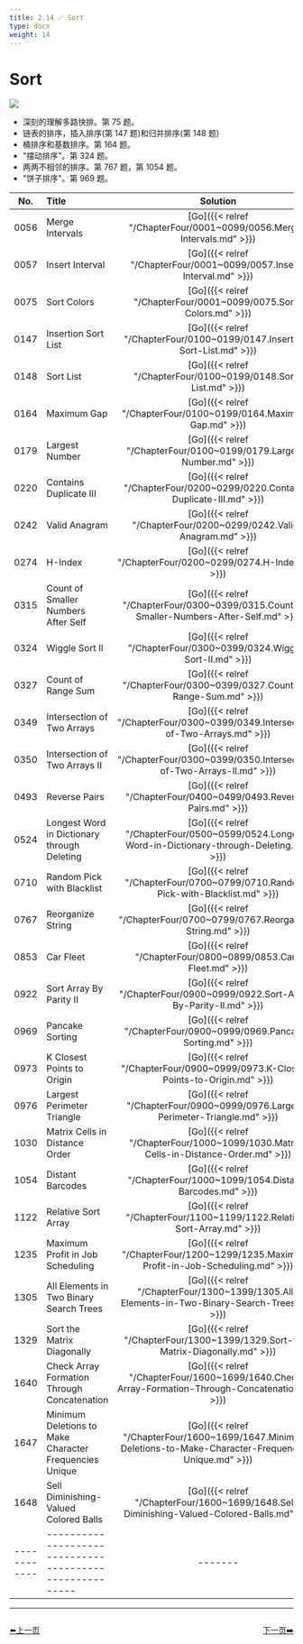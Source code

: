 ```yaml
---
title: 2.14 ✅ Sort
type: docs
weight: 14
---
```


# Sort

![](https://img.halfrost.com/Leetcode/Sort.png)

- 深刻的理解多路快排。第 75 题。
- 链表的排序，插入排序(第 147 题)和归并排序(第 148 题)
- 桶排序和基数排序。第 164 题。
- "摆动排序"。第 324 题。
- 两两不相邻的排序。第 767 题，第 1054 题。
- "饼子排序"。第 969 题。


| No.      | Title | Solution | Difficulty | TimeComplexity | SpaceComplexity |Favorite| Acceptance |
|:--------:|:------- | :--------: | :----------: | :----: | :-----: | :-----: |:-----: |
|0056|Merge Intervals|[Go]({{< relref "/ChapterFour/0001~0099/0056.Merge-Intervals.md" >}})|Medium| O(n log n)| O(log n)||40.9%|
|0057|Insert Interval|[Go]({{< relref "/ChapterFour/0001~0099/0057.Insert-Interval.md" >}})|Medium| O(n)| O(1)||35.0%|
|0075|Sort Colors|[Go]({{< relref "/ChapterFour/0001~0099/0075.Sort-Colors.md" >}})|Medium| O(n)| O(1)|❤️|49.2%|
|0147|Insertion Sort List|[Go]({{< relref "/ChapterFour/0100~0199/0147.Insertion-Sort-List.md" >}})|Medium| O(n)| O(1) |❤️|44.3%|
|0148|Sort List|[Go]({{< relref "/ChapterFour/0100~0199/0148.Sort-List.md" >}})|Medium|O(n log n)| O(log n)|❤️|46.1%|
|0164|Maximum Gap|[Go]({{< relref "/ChapterFour/0100~0199/0164.Maximum-Gap.md" >}})|Hard| O(n log n)| O(log n) |❤️|36.7%|
|0179|Largest Number|[Go]({{< relref "/ChapterFour/0100~0199/0179.Largest-Number.md" >}})|Medium| O(n log n)| O(log n) |❤️|30.6%|
|0220|Contains Duplicate III|[Go]({{< relref "/ChapterFour/0200~0299/0220.Contains-Duplicate-III.md" >}})|Medium| O(n log n)| O(1) |❤️|21.3%|
|0242|Valid Anagram|[Go]({{< relref "/ChapterFour/0200~0299/0242.Valid-Anagram.md" >}})|Easy| O(n)| O(n) ||58.5%|
|0274|H-Index|[Go]({{< relref "/ChapterFour/0200~0299/0274.H-Index.md" >}})|Medium|  O(n)| O(n) ||36.3%|
|0315|Count of Smaller Numbers After Self|[Go]({{< relref "/ChapterFour/0300~0399/0315.Count-of-Smaller-Numbers-After-Self.md" >}})|Hard||||42.5%|
|0324|Wiggle Sort II|[Go]({{< relref "/ChapterFour/0300~0399/0324.Wiggle-Sort-II.md" >}})|Medium| O(n)| O(n)|❤️|30.7%|
|0327|Count of Range Sum|[Go]({{< relref "/ChapterFour/0300~0399/0327.Count-of-Range-Sum.md" >}})|Hard||||36.0%|
|0349|Intersection of Two Arrays|[Go]({{< relref "/ChapterFour/0300~0399/0349.Intersection-of-Two-Arrays.md" >}})|Easy| O(n)| O(n) ||64.7%|
|0350|Intersection of Two Arrays II|[Go]({{< relref "/ChapterFour/0300~0399/0350.Intersection-of-Two-Arrays-II.md" >}})|Easy| O(n)| O(n) ||52.0%|
|0493|Reverse Pairs|[Go]({{< relref "/ChapterFour/0400~0499/0493.Reverse-Pairs.md" >}})|Hard||||26.8%|
|0524|Longest Word in Dictionary through Deleting|[Go]({{< relref "/ChapterFour/0500~0599/0524.Longest-Word-in-Dictionary-through-Deleting.md" >}})|Medium| O(n)| O(1) ||49.0%|
|0710|Random Pick with Blacklist|[Go]({{< relref "/ChapterFour/0700~0799/0710.Random-Pick-with-Blacklist.md" >}})|Hard| O(n)| O(n)  ||32.7%|
|0767|Reorganize String|[Go]({{< relref "/ChapterFour/0700~0799/0767.Reorganize-String.md" >}})|Medium| O(n log n)| O(log n)  |❤️|50.0%|
|0853|Car Fleet|[Go]({{< relref "/ChapterFour/0800~0899/0853.Car-Fleet.md" >}})|Medium| O(n log n)| O(log n)  ||43.7%|
|0922|Sort Array By Parity II|[Go]({{< relref "/ChapterFour/0900~0999/0922.Sort-Array-By-Parity-II.md" >}})|Easy| O(n)| O(1) ||70.5%|
|0969|Pancake Sorting|[Go]({{< relref "/ChapterFour/0900~0999/0969.Pancake-Sorting.md" >}})|Medium| O(n log n)| O(log n) |❤️|68.6%|
|0973|K Closest Points to Origin|[Go]({{< relref "/ChapterFour/0900~0999/0973.K-Closest-Points-to-Origin.md" >}})|Medium| O(n log n)| O(log n) ||64.6%|
|0976|Largest Perimeter Triangle|[Go]({{< relref "/ChapterFour/0900~0999/0976.Largest-Perimeter-Triangle.md" >}})|Easy| O(n log n)| O(log n) ||58.5%|
|1030|Matrix Cells in Distance Order|[Go]({{< relref "/ChapterFour/1000~1099/1030.Matrix-Cells-in-Distance-Order.md" >}})|Easy| O(n^2)| O(1) ||66.9%|
|1054|Distant Barcodes|[Go]({{< relref "/ChapterFour/1000~1099/1054.Distant-Barcodes.md" >}})|Medium| O(n log n)| O(log n) |❤️|44.2%|
|1122|Relative Sort Array|[Go]({{< relref "/ChapterFour/1100~1199/1122.Relative-Sort-Array.md" >}})|Easy||||68.1%|
|1235|Maximum Profit in Job Scheduling|[Go]({{< relref "/ChapterFour/1200~1299/1235.Maximum-Profit-in-Job-Scheduling.md" >}})|Hard||||47.4%|
|1305|All Elements in Two Binary Search Trees|[Go]({{< relref "/ChapterFour/1300~1399/1305.All-Elements-in-Two-Binary-Search-Trees.md" >}})|Medium||||77.8%|
|1329|Sort the Matrix Diagonally|[Go]({{< relref "/ChapterFour/1300~1399/1329.Sort-the-Matrix-Diagonally.md" >}})|Medium||||81.8%|
|1640|Check Array Formation Through Concatenation|[Go]({{< relref "/ChapterFour/1600~1699/1640.Check-Array-Formation-Through-Concatenation.md" >}})|Easy||||60.2%|
|1647|Minimum Deletions to Make Character Frequencies Unique|[Go]({{< relref "/ChapterFour/1600~1699/1647.Minimum-Deletions-to-Make-Character-Frequencies-Unique.md" >}})|Medium||||54.5%|
|1648|Sell Diminishing-Valued Colored Balls|[Go]({{< relref "/ChapterFour/1600~1699/1648.Sell-Diminishing-Valued-Colored-Balls.md" >}})|Medium||||30.8%|
|------------|-------------------------------------------------------|-------| ----------------| ---------------|-------------|-------------|-------------|


----------------------------------------------
<div style="display: flex;justify-content: space-between;align-items: center;">
<p><a href="https://books.halfrost.com/leetcode/ChapterTwo/Hash_Table/">⬅️上一页</a></p>
<p><a href="https://books.halfrost.com/leetcode/ChapterTwo/Bit_Manipulation/">下一页➡️</a></p>
</div>
